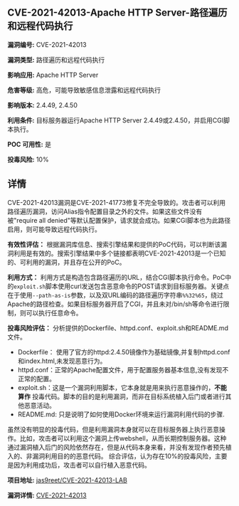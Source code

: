 ## CVE-2021-42013-Apache HTTP Server-路径遍历和远程代码执行

**漏洞编号:** CVE-2021-42013

**漏洞类型:** 路径遍历和远程代码执行

**影响应用:** Apache HTTP Server

**危害等级:** 高危，可能导致敏感信息泄露和远程代码执行

**影响版本:** 2.4.49, 2.4.50

**利用条件:** 目标服务器运行Apache HTTP Server 2.4.49或2.4.50，并启用CGI脚本执行。

**POC 可用性:** 是

**投毒风险:** 10%

## 详情

CVE-2021-42013漏洞是CVE-2021-41773修复不完全导致的。攻击者可以利用路径遍历漏洞，访问Alias指令配置目录之外的文件。如果这些文件没有被"require all denied"等默认配置保护，请求就会成功。如果CGI脚本也为此路径启用，则可能导致远程代码执行。

**有效性评估：**
根据漏洞库信息、搜索引擎结果和提供的PoC代码，可以判断该漏洞利用是有效的。搜索引擎结果中多个链接都表明CVE-2021-42013是一个已知的、可利用的漏洞，并且存在公开的PoC。

**利用方式：**
利用方式是构造包含路径遍历的URL，结合CGI脚本执行命令。PoC中的`exploit.sh`脚本使用curl发送包含恶意命令的POST请求到目标服务器。关键点在于使用`--path-as-is`参数，以及双URL编码的路径遍历字符串`%%32%65`，绕过Apache的路径检查。如果目标服务器开启了CGI，并且未对/bin/sh等命令进行限制，则可以执行任意命令。

**投毒风险评估：**
分析提供的Dockerfile、httpd.conf、exploit.sh和README.md文件。

*   Dockerfile： 使用了官方的httpd:2.4.50镜像作为基础镜像,并复制httpd.conf和index.html,未发现恶意行为。
*   httpd.conf：正常的Apache配置文件，用于配置服务器基本信息,没有发现不正常的配置。
*   exploit.sh：这是一个漏洞利用脚本，它本身就是用来执行恶意操作的，**不能算作** 投毒代码。脚本的目的是利用漏洞，而非在目标系统植入后门或者进行其他恶意活动。
*   README.md: 只是说明了如何使用Docker环境来运行漏洞利用代码的步骤.

虽然没有明显的投毒代码，但是利用漏洞本身就可以在目标服务器上执行恶意操作。比如，攻击者可以利用这个漏洞上传webshell，从而长期控制服务器。这种通过漏洞植入后门的风险依然存在，但是从代码本身来看，并没有发现作者预先植入的、非漏洞利用目的的恶意代码。
 综合评估，认为存在10%的投毒风险，主要是因为利用成功后，攻击者可以自行植入恶意代码。

**项目地址:** [jas9reet/CVE-2021-42013-LAB](https://github.com/jas9reet/CVE-2021-42013-LAB)

**漏洞详情:** [CVE-2021-42013](https://nvd.nist.gov/vuln/detail/CVE-2021-42013)